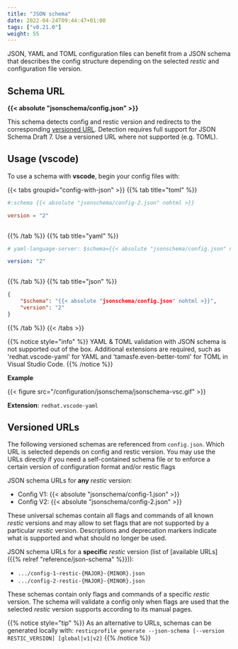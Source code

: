 ```yaml
---
title: "JSON schema"
date: 2022-04-24T09:44:47+01:00
tags: ["v0.21.0"]
weight: 55
---
```


JSON, YAML and TOML configuration files can benefit from a JSON schema that describes the 
config structure depending on the selected *restic* and configuration file version.

## Schema URL

**{{< absolute "jsonschema/config.json" >}}**

This schema detects config and restic version and redirects to the corresponding [versioned URL](#versioned-urls).
Detection requires full support for JSON Schema Draft 7. Use a versioned URL where not supported (e.g. TOML). 

## Usage (vscode)

To use a schema with **vscode**, begin your config files with:

{{< tabs groupid="config-with-json" >}}
{{% tab title="toml" %}}
``````toml
#:schema {{< absolute "jsonschema/config-2.json" nohtml >}}

version = "2"
 
``````
{{% /tab %}}
{{% tab title="yaml" %}}
``````yaml
# yaml-language-server: $schema={{< absolute "jsonschema/config.json" nohtml >}}

version: "2"
 
``````
{{% /tab %}}
{{% tab title="json" %}}
``````json
{
    "$schema": "{{< absolute "jsonschema/config.json" nohtml >}}",
    "version": "2"
}
``````
{{% /tab %}}
{{< /tabs >}}

{{% notice style="info" %}}
YAML & TOML validation with JSON schema is not supported out of the box. Additional extensions are required, such as 'redhat.vscode-yaml' for YAML and 'tamasfe.even-better-toml' for TOML in Visual Studio Code.
{{% /notice %}}

**Example**

{{< figure src="/configuration/jsonschema/jsonschema-vsc.gif" >}}

**Extension**: `redhat.vscode-yaml`


## Versioned URLs

The following versioned schemas are referenced from `config.json`. Which URL is selected depends 
on config and restic version. You may use the URLs directly if you need a self-contained schema 
file or to enforce a certain version of configuration format and/or restic flags

JSON schema URLs for **any** *restic* version:

* Config V1: {{< absolute "jsonschema/config-1.json" >}}
* Config V2: {{< absolute "jsonschema/config-2.json" >}}

These universal schemas contain all flags and commands of all known *restic* versions and 
may allow to set flags that are not supported by a particular *restic* version. Descriptions 
and deprecation markers indicate what is supported and what should no longer be used.

JSON schema URLs for a **specific** *restic* version (list of [available URLs]({{% relref "reference/json-schema" %}})):

* `.../config-1-restic-{MAJOR}-{MINOR}.json`
* `.../config-2-restic-{MAJOR}-{MINOR}.json`

These schemas contain only flags and commands of a specific *restic* version. The schema will 
validate a config only when flags are used that the selected *restic* version supports 
according to its manual pages.

{{% notice style="tip" %}}
As an alternative to URLs, schemas can be generated locally with: 
`resticprofile generate --json-schema [--version RESTIC_VERSION] [global|v1|v2]`
{{% /notice %}}
